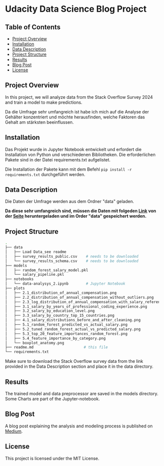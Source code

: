 <h1>Udacity Data Science Blog Project</h1>

<h2> Table of Contents</h2>

- [Project Overview](#project-overview)
- [Installation](#installation)
- [Data Description](#data-description)
- [Project Structure](#project-structure)
- [Results](#results)
- [Blog Post](#blog-post)
- [License](#license)

## Project Overview

In this project, we will analyze data from the Stack Overflow Survey 2024 and train a model to make predictions.

Da die Umfrage sehr umfangreich ist habe ich mich auf die Analyse der Gehälter konzentriert und möchte herausfinden, welche Faktoren das Gehalt am stärksten beeinflussen.

## Installation

Das Projekt wurde in Jupyter Notebook entwickelt und erfordert die Installation von Python und verschiedenen Bibliotheken. Die erforderlichen Pakete sind in der Datei requirements.txt aufgelistet.

Die Installation der Pakete kann mit dem Befehl `pip install -r requirements.txt` durchgeführt werden.

## Data Description

Die Daten der Umfrage werden aus dem Ordner "data" geladen. 

**Da diese sehr umfangreich sind, müssen die Daten mit folgeden [Link](https://survey.stackoverflow.co/datasets/stack-overflow-developer-survey-2024.zip) von der [Seite](https://survey.stackoverflow.co/) heruntergeladen und im Order "data" gespeichert werden.**

## Project Structure

```bash
.
├── data
│   ├── Load Data_see readme 
│   ├── survey_results_public.csv    # needs to be downloaded
│   └── survey_results_schema.csv    # needs to be downloaded
├── models
│   ├── random_forest_salary_model.pkl
│   └── salary_pipeline.pkl
├── notebooks
│   └── data-analysys_2.ipynb        # Jupyter Notebook
├── plots
│   ├── 2.1_distribution_of_annual_compensation.png
│   ├── 2.2_distribution_of_annual_compensation_without_outliers.png
│   ├── 2.3_log_distribution_of_annual_compensation_with_salary_references.png
│   ├── 3.1_salary_by_years_of_professional_coding_experience.png
│   ├── 3.2_salary_by_education_level.png
│   ├── 3.3_salary_by_country_top_15_countries.png
│   ├── 4.1_salary_distributions_before_and_after_cleaning.png
│   ├── 5.1_random_forest_predicted_vs_actual_salary.png
│   ├── 5.2_tuned_random_forest_actual_vs_predicted_salary.png
│   ├── 5.3_top_20_feature_importances_random_forest.png
│   ├── 5.4_feature_importance_by_category.png
│   └── boxplot_anatomy.png
├── readme.md                       # this file
└── requirements.txt                       
```

Make sure to download the Stack Overflow survey data from the link provided in the Data Description section and place it in the data directory.
## Results

The trained model and data preprocessor are saved in the models directory. Some Charts are part of the Jupyter-notebook.

## Blog Post

A blog post explaining the analysis and modeling process is published on [Medium]([https://](https://medium.com/@t.lucas_2982/salaries-in-the-tech-industry-what-influences-your-income-4209ba01739c)).

## License

This project is licensed under the MIT License.
